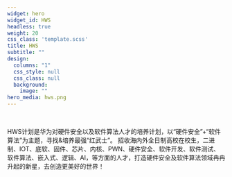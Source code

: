 ```yaml
---
widget: hero
widget_id: HWS
headless: true
weight: 20
css_class: 'template.scss'
title: HWS
subtitle: ""
design:
  columns: "1"
  css_style: null
  css_class: null
  background:
    image: ""
hero_media: hws.png
---
```

<br>

<!--StartFragment-->

HWS计划是华为对硬件安全以及软件算法人才的培养计划，以“硬件安全”+“软件算法”为主题，寻找&培养最强“红武士”。 招收海内外全日制高校在校生，二进制、IOT、底软、固件、芯片、内核、PWN、硬件安全、软件开发、软件测试、软件算法、嵌入式、逻辑、AI，等方面的人才，打造硬件安全及软件算法领域冉冉升起的新星，去创造更美好的世界！

<!--EndFragment-->